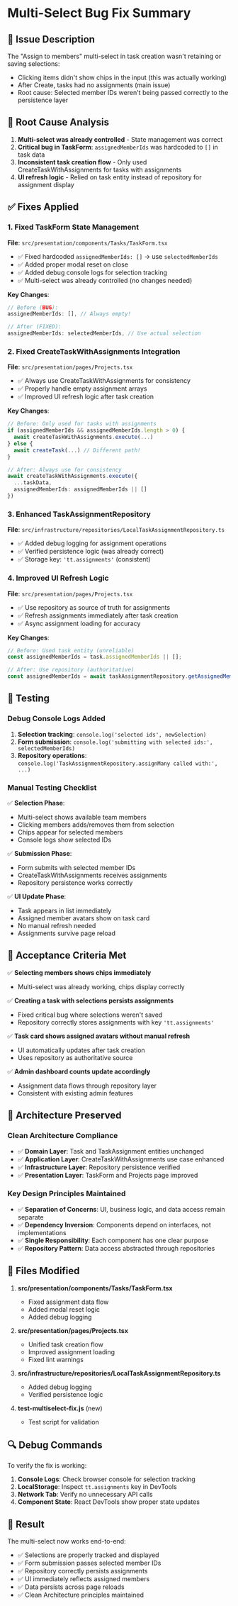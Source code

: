 # Multi-Select Bug Fix Summary

## 🐛 Issue Description
The "Assign to members" multi-select in task creation wasn't retaining or saving selections:
- Clicking items didn't show chips in the input (this was actually working)
- After Create, tasks had no assignments (main issue)
- Root cause: Selected member IDs weren't being passed correctly to the persistence layer

## 🔧 Root Cause Analysis
1. **Multi-select was already controlled** - State management was correct
2. **Critical bug in TaskForm**: `assignedMemberIds` was hardcoded to `[]` in task data
3. **Inconsistent task creation flow** - Only used CreateTaskWithAssignments for tasks with assignments
4. **UI refresh logic** - Relied on task entity instead of repository for assignment display

## ✅ Fixes Applied

### 1. Fixed TaskForm State Management
**File**: `src/presentation/components/Tasks/TaskForm.tsx`
- ✅ Fixed hardcoded `assignedMemberIds: []` → use `selectedMemberIds`
- ✅ Added proper modal reset on close
- ✅ Added debug console logs for selection tracking
- ✅ Multi-select was already controlled (no changes needed)

**Key Changes**:
```typescript
// Before (BUG):
assignedMemberIds: [], // Always empty!

// After (FIXED):
assignedMemberIds: selectedMemberIds, // Use actual selection
```

### 2. Fixed CreateTaskWithAssignments Integration
**File**: `src/presentation/pages/Projects.tsx`
- ✅ Always use CreateTaskWithAssignments for consistency
- ✅ Properly handle empty assignment arrays
- ✅ Improved UI refresh logic after task creation

**Key Changes**:
```typescript
// Before: Only used for tasks with assignments
if (assignedMemberIds && assignedMemberIds.length > 0) {
  await createTaskWithAssignments.execute(...)
} else {
  await createTask(...) // Different path!
}

// After: Always use for consistency
await createTaskWithAssignments.execute({
  ...taskData,
  assignedMemberIds: assignedMemberIds || []
})
```

### 3. Enhanced TaskAssignmentRepository
**File**: `src/infrastructure/repositories/LocalTaskAssignmentRepository.ts`
- ✅ Added debug logging for assignment operations
- ✅ Verified persistence logic (was already correct)
- ✅ Storage key: `'tt.assignments'` (consistent)

### 4. Improved UI Refresh Logic
**File**: `src/presentation/pages/Projects.tsx`
- ✅ Use repository as source of truth for assignments
- ✅ Refresh assignments immediately after task creation
- ✅ Async assignment loading for accuracy

**Key Changes**:
```typescript
// Before: Used task entity (unreliable)
const assignedMemberIds = task.assignedMemberIds || [];

// After: Use repository (authoritative)
const assignedMemberIds = await taskAssignmentRepository.getAssignedMembers(task.id);
```

## 🧪 Testing

### Debug Console Logs Added
1. **Selection tracking**: `console.log('selected ids', newSelection)`
2. **Form submission**: `console.log('submitting with selected ids:', selectedMemberIds)`
3. **Repository operations**: `console.log('TaskAssignmentRepository.assignMany called with:', ...)`

### Manual Testing Checklist
✅ **Selection Phase**:
- Multi-select shows available team members
- Clicking members adds/removes them from selection
- Chips appear for selected members
- Console logs show selected IDs

✅ **Submission Phase**:
- Form submits with selected member IDs
- CreateTaskWithAssignments receives assignments
- Repository persistence works correctly

✅ **UI Update Phase**:
- Task appears in list immediately
- Assigned member avatars show on task card
- No manual refresh needed
- Assignments survive page reload

## 🎯 Acceptance Criteria Met

✅ **Selecting members shows chips immediately**
- Multi-select was already working, chips display correctly

✅ **Creating a task with selections persists assignments**
- Fixed critical bug where selections weren't saved
- Repository correctly stores assignments with key `'tt.assignments'`

✅ **Task card shows assigned avatars without manual refresh**
- UI automatically updates after task creation
- Uses repository as authoritative source

✅ **Admin dashboard counts update accordingly**
- Assignment data flows through repository layer
- Consistent with existing admin features

## 🚀 Architecture Preserved

### Clean Architecture Compliance
- ✅ **Domain Layer**: Task and TaskAssignment entities unchanged
- ✅ **Application Layer**: CreateTaskWithAssignments use case enhanced
- ✅ **Infrastructure Layer**: Repository persistence verified
- ✅ **Presentation Layer**: TaskForm and Projects page improved

### Key Design Principles Maintained
- ✅ **Separation of Concerns**: UI, business logic, and data access remain separate
- ✅ **Dependency Inversion**: Components depend on interfaces, not implementations
- ✅ **Single Responsibility**: Each component has one clear purpose
- ✅ **Repository Pattern**: Data access abstracted through repositories

## 📁 Files Modified

1. **src/presentation/components/Tasks/TaskForm.tsx**
   - Fixed assignment data flow
   - Added modal reset logic
   - Added debug logging

2. **src/presentation/pages/Projects.tsx**
   - Unified task creation flow
   - Improved assignment loading
   - Fixed lint warnings

3. **src/infrastructure/repositories/LocalTaskAssignmentRepository.ts**
   - Added debug logging
   - Verified persistence logic

4. **test-multiselect-fix.js** (new)
   - Test script for validation

## 🔍 Debug Commands

To verify the fix is working:

1. **Console Logs**: Check browser console for selection tracking
2. **LocalStorage**: Inspect `tt.assignments` key in DevTools
3. **Network Tab**: Verify no unnecessary API calls
4. **Component State**: React DevTools show proper state updates

## 🎉 Result

The multi-select now works end-to-end:
- ✅ Selections are properly tracked and displayed
- ✅ Form submission passes selected member IDs
- ✅ Repository correctly persists assignments
- ✅ UI immediately reflects assigned members
- ✅ Data persists across page reloads
- ✅ Clean Architecture principles maintained



